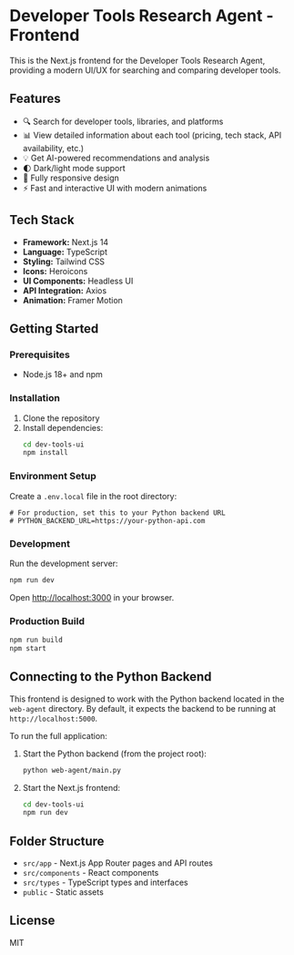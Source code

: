 # Developer Tools Research Agent - Frontend

This is the Next.js frontend for the Developer Tools Research Agent, providing a modern UI/UX for searching and comparing developer tools.

## Features

- 🔍 Search for developer tools, libraries, and platforms
- 📊 View detailed information about each tool (pricing, tech stack, API availability, etc.)
- 💡 Get AI-powered recommendations and analysis
- 🌓 Dark/light mode support
- 📱 Fully responsive design
- ⚡ Fast and interactive UI with modern animations

## Tech Stack

- **Framework:** Next.js 14
- **Language:** TypeScript
- **Styling:** Tailwind CSS
- **Icons:** Heroicons
- **UI Components:** Headless UI
- **API Integration:** Axios
- **Animation:** Framer Motion

## Getting Started

### Prerequisites

- Node.js 18+ and npm

### Installation

1. Clone the repository
2. Install dependencies:
   ```bash
   cd dev-tools-ui
   npm install
   ```

### Environment Setup

Create a `.env.local` file in the root directory:

```
# For production, set this to your Python backend URL
# PYTHON_BACKEND_URL=https://your-python-api.com
```

### Development

Run the development server:

```bash
npm run dev
```

Open [http://localhost:3000](http://localhost:3000) in your browser.

### Production Build

```bash
npm run build
npm start
```

## Connecting to the Python Backend

This frontend is designed to work with the Python backend located in the `web-agent` directory. By default, it expects the backend to be running at `http://localhost:5000`.

To run the full application:

1. Start the Python backend (from the project root):
   ```bash
   python web-agent/main.py
   ```
2. Start the Next.js frontend:
   ```bash
   cd dev-tools-ui
   npm run dev
   ```

## Folder Structure

- `src/app` - Next.js App Router pages and API routes
- `src/components` - React components
- `src/types` - TypeScript types and interfaces
- `public` - Static assets

## License

MIT
